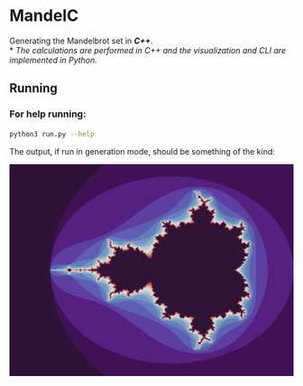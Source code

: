 # MandelC

Generating the Mandelbrot set in ***C++***.  
\* *The calculations are performed in C++ and the visualization and CLI are implemented in Python.* 

## Running

### For help running: 

```sh
python3 run.py --help
```


The output, if run in generation mode, should be something of the kind\:  


![MandelBrotSet](images/image2.png)
